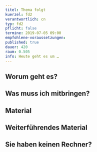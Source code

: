 ```yaml
---
titel: Thema folgt
kuerzel: fd2
verantwortlich: cn
typ: fd2
pflicht: false
termine: 2019-07-05 09:00
empfohlene-voraussetzungen: 
published: true
dauer: 420
raum: 0.505
info: Heute geht es um …
---
```


## Worum geht es?


## Was muss ich mitbringen?

## Material

## Weiterführendes Material

## Sie haben keinen Rechner?
